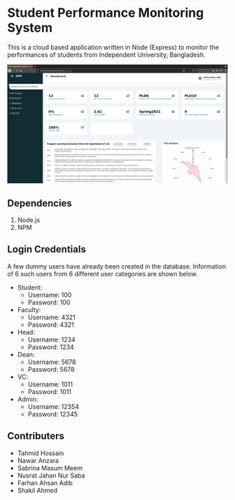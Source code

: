 # Student Performance Monitoring System
This is a cloud based application written in Node (Express) to monitor the performances of students from Independent University, Bangladesh. 


![SPM Screenshot](images/Screenshot_Student.png)

## Dependencies
1. Node.js
2. NPM

## Login Credentials
A few dummy users have already been created in the database. Information of 6 such users from 6 different user categories are shown below.
* Student:
    - Username: 100
    - Password: 100
* Faculty:
    - Username: 4321
    - Password: 4321
* Head:
    - Username: 1234
    - Password: 1234
* Dean:
    - Username: 5678
    - Password: 5678
* VC:
    - Username: 1011
    - Password: 1011
* Admin:
    - Username: 12354
    - Password: 12345


## Contributers
* Tahmid Hossain
* Nawar Anzara
* Sabrina Masum Meem
* Nusrat Jahan Nur Saba
* Farhan Ahsan Adib
* Shakil Ahmed

